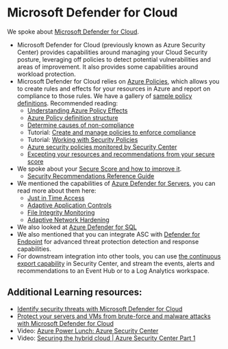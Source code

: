 # Microsoft Defender for Cloud

We spoke about [Microsoft Defender for Cloud](https://docs.microsoft.com/en-gb/azure/security-center/security-center-intro).

*   Microsoft Defender for Cloud (previously known as Azure Security Center) provides capabilities around managing your Cloud Security posture, leveraging off policies to detect potential vulnerabilities and areas of improvement. It also provides some capabilities around workload protection.
*   Microsoft Defender for Cloud relies on [Azure Policies](https://docs.microsoft.com/en-gb/azure/governance/policy/overview), which allows you to create rules and effects for your resources in Azure and report on compliance to those rules. We have a gallery of [sample policy definitions](https://docs.microsoft.com/en-gb/azure/governance/policy/samples/). Recommended reading:
    *   [Understanding Azure Policy Effects](https://docs.microsoft.com/en-gb/azure/governance/policy/concepts/effects)
    *   [Azure Policy definition structure](https://docs.microsoft.com/en-gb/azure/governance/policy/concepts/definition-structure)
    *   [Determine causes of non-compliance](https://docs.microsoft.com/en-gb/azure/governance/policy/how-to/determine-non-compliance)
    *   Tutorial: [Create and manage policies to enforce compliance](https://docs.microsoft.com/en-gb/azure/governance/policy/tutorials/create-and-manage)
    *   Tutorial: [Working with Security Policies](https://docs.microsoft.com/en-gb/azure/security-center/tutorial-security-policy)
    *   [Azure security policies monitored by Security Center](https://docs.microsoft.com/en-gb/azure/security-center/security-center-policy-definitions)
    * [Excepting your resources and recommendations from your secure score](https://docs.microsoft.com/en-us/azure/security-center/exempt-resource)
*   We spoke about your [Secure Score and how to improve it](https://docs.microsoft.com/en-us/azure/security-center/security-center-secure-score).
    * [Security Recommendations Reference Guide](https://docs.microsoft.com/en-us/azure/security-center/recommendations-reference)
*   We mentioned the capabilities of [Azure Defender for Servers](https://docs.microsoft.com/en-us/azure/security-center/defender-for-servers-introduction), you can read more about them here:
    *   [Just in Time Access](https://docs.microsoft.com/en-us/azure/security-center/security-center-just-in-time)
    *   [Adaptive Application Controls](https://docs.microsoft.com/en-us/azure/security-center/security-center-adaptive-application)
    *   [File Integrity Monitoring](https://docs.microsoft.com/en-us/azure/security-center/security-center-file-integrity-monitoring)
    *   [Adaptive Network Hardening](https://docs.microsoft.com/en-us/azure/security-center/security-center-adaptive-network-hardening)
*   We also looked at [Azure Defender for SQL](https://docs.microsoft.com/en-us/azure/azure-sql/database/azure-defender-for-sql)
*   We also mentioned that you can integrate ASC with [Defender for Endpoint](https://docs.microsoft.com/en-us/azure/security-center/security-center-wdatp)  for advanced threat protection detection and response capabilities.
*   For downstream integration into other tools, you can use [the continuous export capability](https://docs.microsoft.com/en-us/azure/security-center/continuous-export?tabs=azure-portal) in Security Center, and stream the events, alerts and recommendations to an Event Hub or to a Log Analytics workspace.

## Additional Learning resources:

*   [Identify security threats with Microsoft Defender for Cloud](https://docs.microsoft.com/en-us/learn/modules/identify-threats-with-azure-security-center/)
*   [Protect your servers and VMs from brute-force and malware attacks with Microsoft Defender for Cloud](https://docs.microsoft.com/en-us/learn/modules/secure-vms-with-azure-security-center/)
*   Video: [Azure Power Lunch: Azure Security Center](https://www.youtube.com/watch?v=0-DV3DFeHWc)
*   Video: [Securing the hybrid cloud | Azure Security Center Part 1](https://www.youtube.com/watch?v=3Ddli1q3CcQ)
